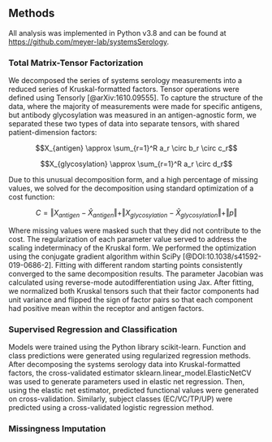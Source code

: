 ## Methods

All analysis was implemented in Python v3.8 and can be found at <https://github.com/meyer-lab/systemsSerology>.

### Total Matrix-Tensor Factorization

We decomposed the series of systems serology measurements into a reduced series of Kruskal-formatted factors. Tensor operations were defined using Tensorly [@arXiv:1610.09555]. To capture the structure of the data, where the majority of measurements were made for specific antigens, but antibody glycosylation was measured in an antigen-agnostic form, we separated these two types of data into separate tensors, with shared patient-dimension factors:

$$X_{antigen} \approx \sum_{r=1}^R a_r \circ b_r \circ c_r$$

$$X_{glycosylation} \approx \sum_{r=1}^R a_r \circ d_r$$

Due to this unusual decomposition form, and a high percentage of missing values, we solved for the decomposition using standard optimization of a cost function:

$$C = \Vert X_{antigen} - \hat{X}_{antigen} \Vert + \Vert X_{glycosylation} - \hat{X}_{glycosylation} \Vert + \Vert p \Vert$$

Where missing values were masked such that they did not contribute to the cost. The regularization of each parameter value served to address the scaling indeterminacy of the Kruskal form. We performed the optimization using the conjugate gradient algorithm within SciPy [@DOI:10.1038/s41592-019-0686-2]. Fitting with different random starting points consistently converged to the same decomposition results. The parameter Jacobian was calculated using reverse-mode autodifferentiation using Jax. After fitting, we normalized both Kruskal tensors such that their factor components had unit variance and flipped the sign of factor pairs so that each component had positive mean within the receptor and antigen factors. 

### Supervised Regression and Classification 

Models were trained using the Python library scikit-learn. Function and class predictions were generated using regularized regression methods. After decomposing the systems serology data into Kruskal-formatted factors, the cross-validated estimator sklearn.linear_model.ElasticNetCV was used to generate parameters used in elastic net regression. Then, using the elastic net estimator, predicted functional values were generated on cross-validation. Similarly, subject classes (EC/VC/TP/UP) were predicted using a cross-validated logistic regression method.  

### Missingness Imputation




